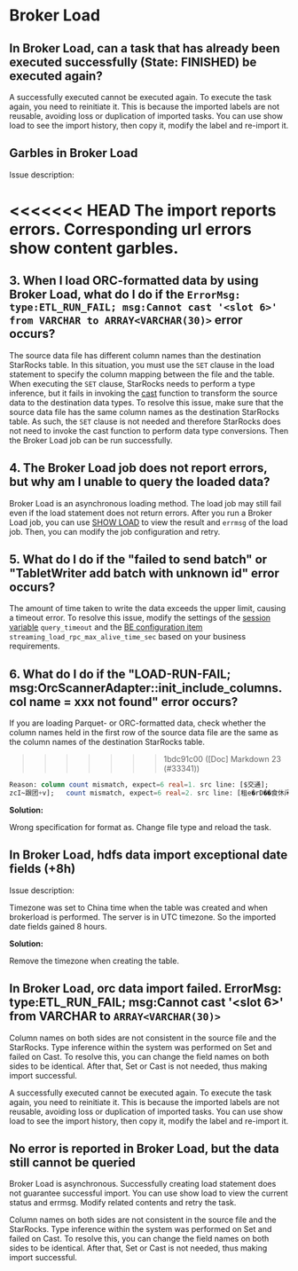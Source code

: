 # Broker Load

## In Broker Load, can a task that has already been executed successfully (State: FINISHED) be executed again?

A successfully executed cannot be executed again. To execute the task again, you need to reinitiate it. This is because the imported labels are not reusable, avoiding loss or duplication of imported tasks. You can use show load to see the import history, then copy it, modify the label and re-import it.

## Garbles in Broker Load

Issue description:

<<<<<<< HEAD
The import reports errors. Corresponding url errors show content garbles.
=======
## 3. When I load ORC-formatted data by using Broker Load, what do I do if the `ErrorMsg: type:ETL_RUN_FAIL; msg:Cannot cast '<slot 6>' from VARCHAR to ARRAY<VARCHAR(30)>` error occurs?

The source data file has different column names than the destination StarRocks table. In this situation, you must use the `SET` clause in the load statement to specify the column mapping between the file and the table. When executing the `SET` clause, StarRocks needs to perform a type inference, but it fails in invoking the [cast](../../sql-reference/sql-functions/cast.md) function to transform the source data to the destination data types. To resolve this issue, make sure that the source data file has the same column names as the destination StarRocks table. As such, the `SET` clause is not needed and therefore StarRocks does not need to invoke the cast function to perform data type conversions. Then the Broker Load job can be run successfully.

## 4. The Broker Load job does not report errors, but why am I unable to query the loaded data?

Broker Load is an asynchronous loading method. The load job may still fail even if the load statement does not return errors. After you run a Broker Load job, you can use [SHOW LOAD](../../sql-reference/sql-statements/data-manipulation/SHOW_LOAD.md) to view the result and `errmsg` of the load job. Then, you can modify the job configuration and retry.

## 5. What do I do if the "failed to send batch" or "TabletWriter add batch with unknown id" error occurs?

The amount of time taken to write the data exceeds the upper limit, causing a timeout error. To resolve this issue, modify the settings of the [session variable](../../reference/System_variable.md) `query_timeout` and the [BE configuration item](../../administration/Configuration.md#configure-be-static-parameters) `streaming_load_rpc_max_alive_time_sec` based on your business requirements.

## 6. What do I do if the "LOAD-RUN-FAIL; msg:OrcScannerAdapter::init_include_columns. col name = xxx not found" error occurs?

If you are loading Parquet- or ORC-formatted data, check whether the column names held in the first row of the source data file are the same as the column names of the destination StarRocks table.
>>>>>>> 1bdc91c00 ([Doc] Markdown 23 (#33341))

```SQL
Reason: column count mismatch, expect=6 real=1. src line: [$交通];
zcI~跟团+v];   count mismatch, expect=6 real=2. src line: [租e�rD��食休闲娱乐
```

**Solution:**

Wrong specification for format as. Change file type and reload the task.

## In Broker Load, hdfs data import exceptional date fields (+8h)

Issue description:

Timezone was set to China time when the table was created and when brokerload is performed. The server is in UTC timezone. So the imported date fields gained 8 hours.

**Solution:**

Remove the timezone when creating the table.

## In Broker Load, orc data import failed. ErrorMsg: type:ETL_RUN_FAIL; msg:Cannot cast '<slot 6>' from VARCHAR to `ARRAY<VARCHAR(30)>`

Column names on both sides are not consistent in the source file and the StarRocks. Type inference within the system was performed on Set and failed on Cast. To resolve this, you can change the field names on both sides to be identical. After that, Set or Cast is not needed, thus making import successful.

A successfully executed cannot be executed again. To execute the task again, you need to reinitiate it. This is because the imported labels are not reusable, avoiding loss or duplication of imported tasks. You can use show load to see the import history, then copy it, modify the label and re-import it.

## No error is reported in Broker Load, but the data still cannot be queried

Broker Load is asynchronous. Successfully creating load statement does not guarantee successful import. You can use show load to view the current status and errmsg. Modify related contents and retry the task.

Column names on both sides are not consistent in the source file and the StarRocks. Type inference within the system was performed on Set and failed on Cast. To resolve this, you can change the field names on both sides to be identical. After that, Set or Cast is not needed, thus making import successful.
